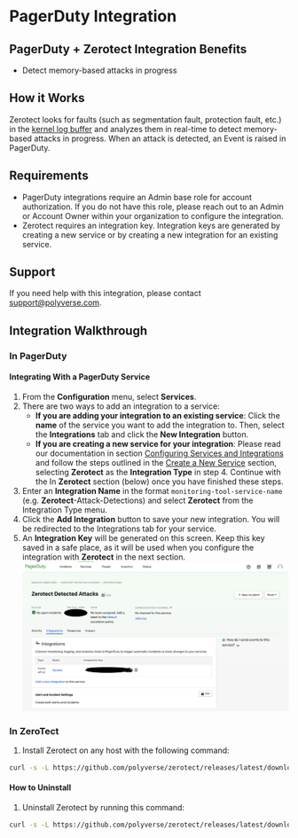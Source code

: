 # PagerDuty Integration

## PagerDuty + Zerotect Integration Benefits

* Detect memory-based attacks in progress

## How it Works

Zerotect looks for faults (such as segmentation fault, protection fault, etc.) in the [kernel log buffer](https://www.kernel.org/doc/html/latest/core-api/printk-basics.html) and analyzes them in real-time to detect memory-based attacks in progress. When an attack is detected, an Event is raised in PagerDuty.

## Requirements

* PagerDuty integrations require an Admin base role for account authorization. If you do not have this role, please reach out to an Admin or Account Owner within your organization to configure the integration.
* Zerotect requires an integration key. Integration keys are generated by creating a new service or by creating a new integration for an existing service.

## Support

If you need help with this integration, please contact support@polyverse.com.

## Integration Walkthrough

### In PagerDuty

#### Integrating With a PagerDuty Service

1. From the **Configuration** menu, select **Services**.
2. There are two ways to add an integration to a service:
   * **If you are adding your integration to an existing service**: Click the **name** of the service you want to add the integration to. Then, select the **Integrations** tab and click the **New Integration** button.
   * **If you are creating a new service for your integration**: Please read our documentation in section [Configuring Services and Integrations](https://support.pagerduty.com/docs/services-and-integrations#section-configuring-services-and-integrations) and follow the steps outlined in the [Create a New Service](https://support.pagerduty.com/docs/services-and-integrations#section-create-a-new-service) section, selecting **Zerotect** as the **Integration Type** in step 4. Continue with the In  **Zerotect**  section (below) once you have finished these steps.
3. Enter an **Integration Name** in the format `monitoring-tool-service-name` (e.g.  **Zerotect**-Attack-Detections) and select  **Zerotect**  from the Integration Type menu.
4. Click the **Add Integration** button to save your new integration. You will be redirected to the Integrations tab for your service.
5. An **Integration Key** will be generated on this screen. Keep this key saved in a safe place, as it will be used when you configure the integration with  **Zerotect**  in the next section.
![PagerDuty integration key screenshot](pagerduty-integration-key.png)

### In **ZeroTect**

1. Install Zerotect on any host with the following command:

```.bash
curl -s -L https://github.com/polyverse/zerotect/releases/latest/download/install.sh | sudo sh -s -- --pagerduty <integration key>
```

#### How to Uninstall

1. Uninstall Zerotect by running this command:

```.bash
curl -s -L https://github.com/polyverse/zerotect/releases/latest/download/install.sh | sudo sh -s -- --uninstall
```
